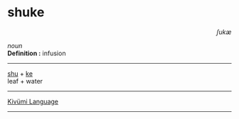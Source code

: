 
# shuke

<div align="right"><i>ʃukæ</i></div>

*noun*  
**Definition :** infusion  

---

[shu](shu.md) + [ke](ke.md)  
leaf + water  

---

[Kivümi Language](../README.md)

---
